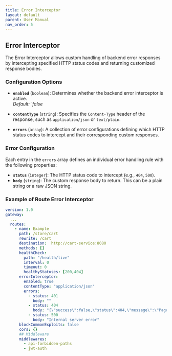 ```yaml
---
title: Error Interceptor
layout: default
parent: User Manual
nav_order: 5
---
```



## Error Interceptor

The Error Interceptor allows custom handling of backend error responses by intercepting specified HTTP status codes and returning customized response bodies.

### Configuration Options

- **`enabled`** (`boolean`): Determines whether the backend error interceptor is active.  
  *Default: `false*

- **`contentType`** (`string`): Specifies the `Content-Type` header of the response, such as `application/json` or `text/plain`.

- **`errors`** (`array`): A collection of error configurations defining which HTTP status codes to intercept and their corresponding custom responses.

### Error Configuration

Each entry in the `errors` array defines an individual error handling rule with the following properties:

- **`status`** (`integer`): The HTTP status code to intercept (e.g., `404`, `500`).
- **`body`** (`string`): The custom response body to return. This can be a plain string or a raw JSON string.

### Example of Route Error Interceptor

```yaml
version: 1.0
gateway:
  ...
  routes:
    - name: Example
      path: /store/cart
      rewrite: /cart
      destination:  http://cart-service:8080
      methods: []
      healthCheck:
        path: "/health/live"
        interval: 0
        timeout: 0
        healthyStatuses: [200,404]
      errorInterceptor:
        enabled: true
        contentType: "application/json"
        errors:
          - status: 401
            body: ""
          - status: 404
            body: "{\"success\":false,\"status\":404,\"message\":\"Page not found\",\"data\":[]}" ## Raw JSON string     
          - status: 500
            body: "Internal server error"
      blockCommonExploits: false
      cors: {}
      ## Middleware
      middlewares:
        - api-forbidden-paths
        - jwt-auth
```